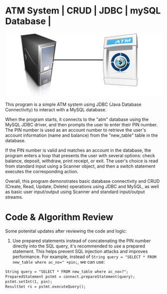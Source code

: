 # ATM System | CRUD | JDBC | mySQL Database | 

![](images/ATM-Database-System.jpeg)

This program is a simple ATM system using JDBC (Java Database Connectivity) to interact with a MySQL database.

When the program starts, it connects to the "atm" database using the MySQL JDBC driver, and then prompts the user to enter their PIN number. The PIN number is used as an account number to retrieve the user's account information (name and balance) from the "new_table" table in the database.

If the PIN number is valid and matches an account in the database, the program enters a loop that presents the user with several options: check balance, deposit, withdraw, print receipt, or exit. The user's choice is read from standard input using a Scanner object, and then a switch statement executes the corresponding action.

Overall, this program demonstrates basic database connectivity and CRUD (Create, Read, Update, Delete) operations using JDBC and MySQL, as well as basic user input/output using Scanner and standard input/output streams.

# Code & Algorithm Review 
Some potenital updates after reviewing the code and logic:

1. Use prepared statements instead of concatenating the PIN number directly into the SQL query, it's recommended to use a prepared statement. This helps prevent SQL injection attacks and improves performance. For example, instead of `String query = "SELECT * FROM new_table where ac_no=" +pin;`, we can use:

```
String query = "SELECT * FROM new_table where ac_no=?";
PreparedStatement pstmt = connect.prepareStatement(query);
pstmt.setInt(1, pin);
ResultSet rs = pstmt.executeQuery();
```



